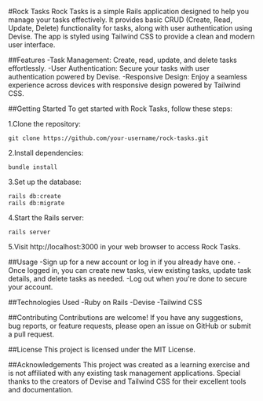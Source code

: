 
#Rock Tasks
Rock Tasks is a simple Rails application designed to help you manage your tasks effectively. It provides basic CRUD (Create, Read, Update, Delete) functionality for tasks, along with user authentication using Devise. The app is styled using Tailwind CSS to provide a clean and modern user interface.

##Features
-Task Management: Create, read, update, and delete tasks effortlessly.
-User Authentication: Secure your tasks with user authentication powered by Devise.
-Responsive Design: Enjoy a seamless experience across devices with responsive design powered by Tailwind CSS.

##Getting Started
To get started with Rock Tasks, follow these steps:

1.Clone the repository:

```
git clone https://github.com/your-username/rock-tasks.git
```

2.Install dependencies:

```
bundle install
```

3.Set up the database:

```
rails db:create
rails db:migrate
```

4.Start the Rails server:

```
rails server
```

5.Visit http://localhost:3000 in your web browser to access Rock Tasks.

##Usage
-Sign up for a new account or log in if you already have one.
-Once logged in, you can create new tasks, view existing tasks, update task details, and delete tasks as needed.
-Log out when you're done to secure your account.

##Technologies Used
-Ruby on Rails
-Devise
-Tailwind CSS

##Contributing
Contributions are welcome! If you have any suggestions, bug reports, or feature requests, please open an issue on GitHub or submit a pull request.

##License
This project is licensed under the MIT License.

##Acknowledgements
This project was created as a learning exercise and is not affiliated with any existing task management applications.
Special thanks to the creators of Devise and Tailwind CSS for their excellent tools and documentation.
